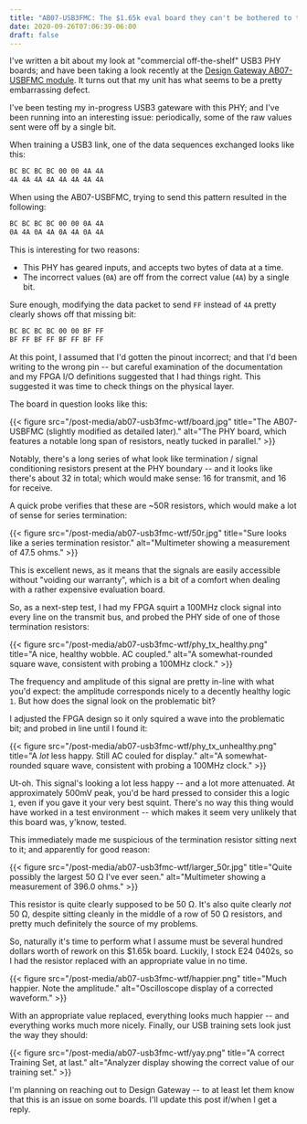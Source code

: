 ```yaml
---
title: "AB07-USB3FMC: The $1.65k eval board they can't be bothered to test"
date: 2020-09-26T07:06:39-06:00
draft: false
---
```


I've written a bit about my look at "commercial off-the-shelf" USB3 PHY boards; and have been
taking a look recently at the [Design Gateway AB07-USBFMC module](https://www.mouser.com/ProductDetail/Design-Gateway/AB07-USB3FMC?qs=5aG0NVq1C4wWGaHs8Oqcww%3D%3D). It turns out that my unit has what seems to be a pretty
embarrassing defect.

I've been testing my in-progress USB3 gateware with this PHY; and I've been running into an
interesting issue: periodically, some of the raw values sent were off by a single bit.

When training a USB3 link, one of the data sequences exchanged looks like this:

```sh
BC BC BC BC 00 00 4A 4A 
4A 4A 4A 4A 4A 4A 4A 4A 
```

When using the AB07-USBFMC, trying to send this pattern resulted in the following:

```sh
BC BC BC BC 00 00 0A 4A
0A 4A 0A 4A 0A 4A 0A 4A
```

This is interesting for two reasons:

  * This PHY has geared inputs, and accepts two bytes of data at a time.
  * The incorrect values (`0A`) are off from the correct value (`4A`) by a single bit.

Sure enough, modifying the data packet to send `FF` instead of `4A` pretty clearly shows off that missing bit:

```sh
BC BC BC BC 00 00 BF FF
BF FF BF FF BF FF BF FF
```

At this point, I assumed that I'd gotten the pinout incorrect; and that I'd been writing to the wrong pin --
but careful examination of the documentation and my FPGA I/O definitions suggested that I had things right.
This suggested it was time to check things on the physical layer.

The board in question looks like this:

{{< figure src="/post-media/ab07-usb3fmc-wtf/board.jpg" 
    title="The AB07-USBFMC (slightly modified as detailed later)."
    alt="The PHY board, which features a notable long span of resistors, neatly tucked in parallel." >}}

Notably, there's a long series of what look like termination / signal conditioning resistors present at
the PHY boundary -- and it looks like there's about 32 in total; which would make sense: 16 for transmit,
and 16 for receive.

A quick probe verifies that these are ~50R resistors, which would make a lot of sense for series termination:


{{< figure src="/post-media/ab07-usb3fmc-wtf/50r.jpg" 
    title="Sure looks like a series termination resistor."
    alt="Multimeter showing a measurement of 47.5 ohms." >}}


This is excellent news, as it means that the signals are easily accessible without "voiding our warranty",
which is a bit of a comfort when dealing with a rather expensive evaluation board.

So, as a next-step test, I had my FPGA squirt a 100MHz clock signal into every line on the transmit bus,
and probed the PHY side of one of those termination resistors:

{{< figure src="/post-media/ab07-usb3fmc-wtf/phy_tx_healthy.png" 
    title="A nice, healthy wobble. AC coupled."
    alt="A somewhat-rounded square wave, consistent with probing a 100MHz clock." >}}

The frequency and amplitude of this signal are pretty in-line with what you'd expect: the amplitude corresponds
nicely to a decently healthy logic `1`. But how does the signal look on the problematic bit?

I adjusted the FPGA design so it only squired a wave into the problematic bit; and probed in line until I found it:

{{< figure src="/post-media/ab07-usb3fmc-wtf/phy_tx_unhealthy.png" 
    title="A *lot* less happy. Still AC couled for display."
    alt="A somewhat-rounded square wave, consistent with probing a 100MHz clock." >}}

Ut-oh. This signal's looking a lot less happy -- and a lot more attenuated. At approximately 500mV peak,
you'd be hard pressed to consider this a logic `1`, even if you gave it your very best squint. There's no way
this thing would have worked in a test environment -- which makes it seem very unlikely that this board was, y'know, 
tested.

This immediately made me suspicious of the termination resistor sitting next to it; and apparently for good reason:

{{< figure src="/post-media/ab07-usb3fmc-wtf/larger_50r.jpg" 
    title="Quite possibly the largest 50 Ω I've ever seen."
    alt="Multimeter showing a measurement of 396.0 ohms." >}}

This resistor is quite clearly supposed to be 50 Ω. It's also quite clearly *not* 50 Ω, despite sitting cleanly
in the middle of a row of 50 Ω resistors, and pretty much definitely the source of my problems.

So, naturally it's time to perform what I assume must be several hundred dollars worth of rework on this $1.65k board. 
Luckily, I stock E24 0402s, so I had the resistor replaced with an appropriate value in no time.

{{< figure src="/post-media/ab07-usb3fmc-wtf/happier.png" 
    title="Much happier. Note the amplitude."
    alt="Oscilloscope display of a corrected waveform." >}}

With an appropriate value replaced, everything looks much happier -- and everything works much more nicely.
Finally, our USB training sets look just the way they should:

{{< figure src="/post-media/ab07-usb3fmc-wtf/yay.png" 
    title="A correct Training Set, at last."
    alt="Analyzer display showing the correct value of our training set." >}}

I'm planning on reaching out to Design Gateway -- to at least let them know that this is an issue on some boards.
I'll update this post if/when I get a reply.
